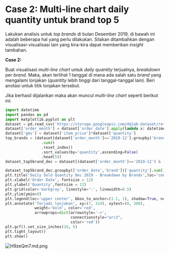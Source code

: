 # Case 2: Multi-line chart daily quantity untuk brand top 5

Lakukan analisis untuk _top brands_ di bulan Desember 2019, di bawah ini adalah beberapa hal yang perlu dilakukan. Silakan ditambahkan dengan visualisasi-visualisasi lain yang kira-kira dapat memberikan _insight_ tambahan.

**Case 2:**

Buat visualisasi _multi-line chart_ untuk _daily quantity_ terjualnya, _breakdown_ per _brand_. Maka, akan terlihat 1 tanggal di mana ada salah satu _brand_ yang mengalami lonjakan (_quantity_ lebih tinggi dari tanggal-tanggal lain). Beri anotasi untuk titik lonjakan tersebut.

Jika berhasil dijalankan maka akan muncul _multi-line chart_ seperti berikut ini:

```python
import datetime
import pandas as pd
import matplotlib.pyplot as plt
dataset = pd.read_csv('https://storage.googleapis.com/dqlab-dataset/retail_raw_reduced.csv')
dataset['order_month'] = dataset['order_date'].apply(lambda x: datetime.datetime.strptime(x, "%Y-%m-%d").strftime('%Y-%m'))
dataset['gmv'] = dataset['item_price']*dataset['quantity']
top_brands = (dataset[dataset['order_month']=='2019-12'].groupby('brand')['quantity']
                .sum()
                .reset_index()
                .sort_values(by='quantity',ascending=False)
                .head(5))
dataset_top5brand_dec = dataset[(dataset['order_month']=='2019-12') & (dataset['brand'].isin(top_brands['brand'].to_list()))]

dataset_top5brand_dec.groupby(['order_date','brand'])['quantity'].sum().unstack().plot(marker='.', cmap='plasma')
plt.title('Daily Sold Quantity Dec 2019 - Breakdown by Brands',loc='center',pad=30, fontsize=15, color='blue')
plt.xlabel('Order Date', fontsize = 12)
plt.ylabel('Quantity',fontsize = 12)
plt.grid(color='darkgray', linestyle=':', linewidth=0.5)
plt.ylim(ymin=0)
plt.legend(loc='upper center', bbox_to_anchor=(1.1, 1), shadow=True, ncol=1)
plt.annotate('Terjadi lonjakan', xy=(7, 310), xytext=(8, 300),
             weight='bold', color='red',
             arrowprops=dict(arrowstyle='->',
                             connectionstyle="arc3",
                             color='red'))
plt.gcf().set_size_inches(10, 5)
plt.tight_layout()
plt.show()
```


![H9zeQm7.md.png](https://iili.io/H9zeQm7.md.png)
